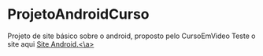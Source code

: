 # ProjetoAndroidCurso
 Projeto de site básico sobre o android, proposto pelo CursoEmVideo
Teste o site aqui  <a href="https://netosantosop7.github.io/ProjetoAndroidCurso/android.html" alt="Site do Android" target="_blank">Site Android.<\a>
